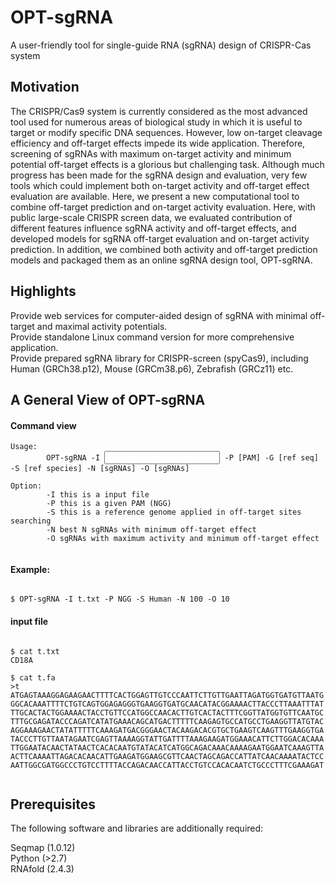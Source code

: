 # OPT-sgRNA
A user-friendly tool for single-guide RNA (sgRNA) design of CRISPR-Cas system

## Motivation 
The CRISPR/Cas9 system is currently considered as the most advanced tool used for numerous areas of biological study in which it is useful to target or modify specific DNA sequences. However, low on-target cleavage efficiency and off-target effects impede its wide application. Therefore, screening of sgRNAs with maximum on-target activity and minimum potential off-target effects is a glorious but challenging task. Although much progress has been made for the sgRNA design and evaluation, very few tools which could implement both on-target activity and off-target effect evaluation are available. Here, we present a new computational tool to combine off-target prediction and on-target activity evaluation. Here, with public large-scale CRISPR screen data, we evaluated contribution of different features influence sgRNA activity and off-target effects, and developed models for sgRNA off-target evaluation and on-target activity prediction. In addition, we combined both activity and off-target prediction models and packaged them as an online sgRNA design tool, OPT-sgRNA. 
## Highlights
  Provide web services for computer-aided design of sgRNA with minimal off-target and maximal activity potentials.   
  Provide standalone Linux command version for more comprehensive application.  
  Provide prepared sgRNA library for CRISPR-screen (spyCas9), including Human (GRCh38.p12), Mouse (GRCm38.p6), Zebrafish (GRCz11) etc.



## A General View of OPT-sgRNA
#### Command view
<pre><code>Usage:
        OPT-sgRNA -I <input> -P [PAM] -G [ref seq] -S [ref species] -N [sgRNAs] -O [sgRNAs]

Option:
        -I this is a input file
        -P this is a given PAM (NGG)
        -S this is a reference genome applied in off-target sites searching
        -N best N sgRNAs with minimum off-target effect
        -O sgRNAs with maximum activity and minimum off-target effect

</pre></code>

#### Example:
<pre><code>
$ OPT-sgRNA -I t.txt -P NGG -S Human -N 100 -O 10
</pre></code>

#### input file
<pre><code>
$ cat t.txt
CD18A

$ cat t.fa
>t
ATGAGTAAAGGAGAAGAACTTTTCACTGGAGTTGTCCCAATTCTTGTTGAATTAGATGGTGATGTTAATG
GGCACAAATTTTCTGTCAGTGGAGAGGGTGAAGGTGATGCAACATACGGAAAACTTACCCTTAAATTTAT
TTGCACTACTGGAAAACTACCTGTTCCATGGCCAACACTTGTCACTACTTTCGGTTATGGTGTTCAATGC
TTTGCGAGATACCCAGATCATATGAAACAGCATGACTTTTTCAAGAGTGCCATGCCTGAAGGTTATGTAC
AGGAAAGAACTATATTTTTCAAAGATGACGGGAACTACAAGACACGTGCTGAAGTCAAGTTTGAAGGTGA
TACCCTTGTTAATAGAATCGAGTTAAAAGGTATTGATTTTAAAGAAGATGGAAACATTCTTGGACACAAA
TTGGAATACAACTATAACTCACACAATGTATACATCATGGCAGACAAACAAAAGAATGGAATCAAAGTTA
ACTTCAAAATTAGACACAACATTGAAGATGGAAGCGTTCAACTAGCAGACCATTATCAACAAAATACTCC
AATTGGCGATGGCCCTGTCCTTTTACCAGACAACCATTACCTGTCCACACAATCTGCCCTTTCGAAAGAT

</pre></code>


## Prerequisites
The following software and libraries are additionally required:
  
  Seqmap (1.0.12)  
  Python (>2.7)  
  RNAfold (2.4.3)  
